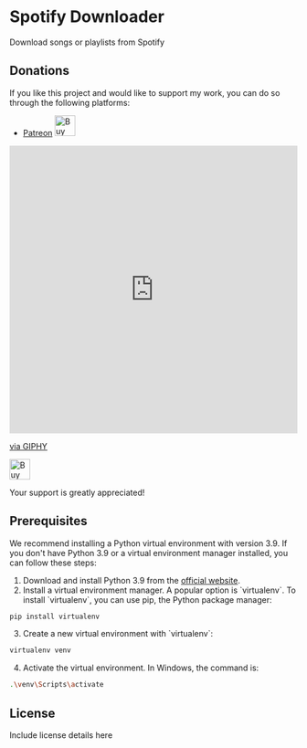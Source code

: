 # Spotify Downloader
Download songs or playlists from Spotify

## Donations

If you like this project and would like to support my work, you can do so through the following platforms:

* [Patreon](https://www.patreon.com/user?u=23888929)
<a href='https://ko-fi.com/deadbeef3137' target='_blank'><img height='36' style='border:0px;height:36px;' src='https://cdn.ko-fi.com/cdn/kofi4.png?v=2' border='0' alt='Buy Me a Coffee at ko-fi.com' /></a>

<div style="width:100%;height:0;padding-bottom:100%;position:relative;"><iframe src="https://giphy.com/embed/7kZE0z52Sd9zSESzDA" width="100%" height="100%" style="position:absolute" frameBorder="0" class="giphy-embed" allowFullScreen></iframe></div><p><a href="https://giphy.com/gifs/buymeacoffee-creator-buy-me-a-coffee-support-7kZE0z52Sd9zSESzDA">via GIPHY</a></p>

<a href='https://ko-fi.com/deadbeef3137' target='_blank'><img height='36' style='border:0px;height:36px;' src='https://cdn.ko-fi.com/cdn/kofi4.png?v=2' border='0' alt='Buy Me a Coffee at ko-fi.com' /></a>

Your support is greatly appreciated!



## Prerequisites

We recommend installing a Python virtual environment with version 3.9. If you don't have Python 3.9 or a virtual environment manager installed, you can follow these steps:

1. Download and install Python 3.9 from the [official website](https://www.python.org/downloads/release/python-390/).
2. Install a virtual environment manager. A popular option is \`virtualenv\`. To install \`virtualenv\`, you can use pip, the Python package manager:

```bash
pip install virtualenv
```

3. Create a new virtual environment with \`virtualenv\`:

```bash
virtualenv venv
```

4. Activate the virtual environment. In Windows, the command is:

```bash
.\venv\Scripts\activate
```

## License

Include license details here
